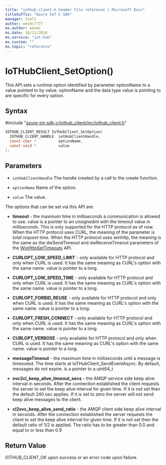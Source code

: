 ```yaml
---                             
title: "iothub_client.h header file reference | Microsoft Docs" 
titleSuffix: "Azure IoT C SDK"            
manager: timlt                 
author: wesmc7777              
ms.author: wesmc               
ms.date: 10/11/2018                    
ms.service: "iot-hub"             
ms.custom: ""                
ms.topic: "reference"        
---                            
```


# IoTHubClient_SetOption()

This API sets a runtime option identified by parameter optionName to a value pointed to by value. optionName and the data type value is pointing to are specific for every option.

## Syntax

\#include "[azure-iot-sdk-c/iothub_client/inc/iothub_client.h](../iothub-client-h.md)"  
```C
IOTHUB_CLIENT_RESULT IoTHubClient_SetOption(
  IOTHUB_CLIENT_HANDLE  iotHubClientHandle,
  const char *          optionName,
  const void *          value
);
```

## Parameters
* `iotHubClientHandle` The handle created by a call to the create function. 

* `optionName` Name of the option. 

* `value` The value.

The options that can be set via this API are:

* **timeout** - the maximum time in milliseconds a communication is allowed to use. value is a pointer to an unsignedint with the timeout value in milliseconds. This is only supported for the HTTP protocol as of now. When the HTTP protocol uses CURL, the meaning of the parameter is *total request time*. When the HTTP protocol uses winhttp, the meaning is the same as the dwSendTimeout and dwReceiveTimeout parameters of the [WinHttpSetTimeouts](https://msdn.microsoft.com/en-us/library/windows/desktop/aa384116(v=vs.85).aspx) API.

* **CURLOPT_LOW_SPEED_LIMIT** - only available for HTTP protocol and only when CURL is used. It has the same meaning as CURL's option with the same name. value is pointer to a long.

* **CURLOPT_LOW_SPEED_TIME** - only available for HTTP protocol and only when CURL is used. It has the same meaning as CURL's option with the same name. value is pointer to a long.

* **CURLOPT_FORBID_REUSE** - only available for HTTP protocol and only when CURL is used. It has the same meaning as CURL's option with the same name. value is pointer to a long.

* **CURLOPT_FRESH_CONNECT** - only available for HTTP protocol and only when CURL is used. It has the same meaning as CURL's option with the same name. value is pointer to a long.

* **CURLOPT_VERBOSE** - only available for HTTP protocol and only when CURL is used. It has the same meaning as CURL's option with the same name. value is pointer to a long.

* **messageTimeout** - the maximum time in milliseconds until a message is timeouted. The time starts at IoTHubClient_SendEventAsync. By default, messages do not expire. is a pointer to a uint64_t

* **svc2cl_keep_alive_timeout_secs** - the AMQP service side keep alive interval in seconds. After the connection established the client requests the server to set the keep alive interval for given time. If it is not set then the default 240 sec applies. If it is set to zero the server will not send keep alive messages to the client.

* **cl2svc_keep_alive_send_ratio** - the AMQP client side keep alive interval in seconds. After the connection established the server requests the client to set the keep alive interval for given time. If it is not set then the default ratio of 1/2 is applied. The ratio has to be greater than 0.0 and equal to or less than 0.9

## Return Value
IOTHUB_CLIENT_OK upon success or an error code upon failure.

